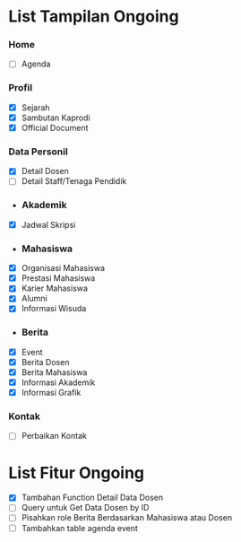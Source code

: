 # List Tampilan Ongoing
### Home
- [ ] Agenda
### Profil
- [x] Sejarah
- [x] Sambutan Kaprodi
- [x] Official Document
### Data Personil
- [x] Detail Dosen
- [ ] Detail Staff/Tenaga Pendidik
- ### Akademik
- [x] Jadwal Skripsi
- ### Mahasiswa
- [x] Organisasi Mahasiswa
- [x] Prestasi Mahasiswa
- [x] Karier Mahasiswa
- [x] Alumni
- [x] Informasi Wisuda
- ### Berita
- [x] Event
- [x] Berita Dosen
- [x] Berita Mahasiswa
- [x] Informasi Akademik
- [x] Informasi Grafik
### Kontak
- [ ] Perbaikan Kontak


# List Fitur Ongoing
- [x] Tambahan Function Detail Data Dosen
- [ ] Query untuk Get Data Dosen by ID
- [ ] Pisahkan role Berita Berdasarkan Mahasiswa atau Dosen
- [ ] Tambahkan table agenda event
